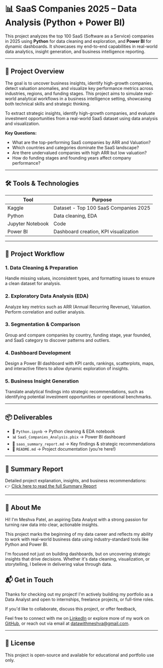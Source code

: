 # 📊 SaaS Companies 2025 – Data Analysis (Python + Power BI)

This project analyzes the top 100 SaaS (Software as a Service) companies in 2025 using **Python** for data cleaning and exploration, and **Power BI** for dynamic dashboards. It showcases my end-to-end capabilities in real-world data analytics, insight generation, and business intelligence reporting.

---

## 🚀 Project Overview

The goal is to uncover business insights, identify high-growth companies, detect valuation anomalies, and visualize key performance metrics across industries, regions, and funding stages. This project aims to simulate real-world analytical workflows in a business intelligence setting, showcasing both technical skills and strategic thinking.

To extract strategic insights, identify high-growth companies, and evaluate investment opportunities from a real-world SaaS dataset using data analysis and visualization.

**Key Questions:**
- What are the top-performing SaaS companies by ARR and Valuation?
- Which countries and categories dominate the SaaS landscape?
- Are there undervalued companies with high ARR but low valuation?
- How do funding stages and founding years affect company performance?

---

## 🛠️ Tools & Technologies

| Tool             | Purpose                                 |
|------------------|-----------------------------------------|
| Kaggle           | Dataset - Top 100 SaaS Companies 2025   |
| Python           | Data cleaning, EDA                      |
| Jupyter Notebook | Code                                    | 
| Power BI         | Dashboard creation, KPI visualization   |

---

## 📂 Project Workflow

### 1. Data Cleaning & Preparation
Handle missing values, inconsistent types, and formatting issues to ensure a clean dataset for analysis.

### 2. Exploratory Data Analysis (EDA)
Analyze key metrics such as ARR (Annual Recurring Revenue), Valuation. Perform correlation and outlier analysis.

### 3. Segmentation & Comparison
Group and compare companies by country, funding stage, year founded, and SaaS category to discover patterns and outliers.

### 4. Dashboard Development
Design a Power BI dashboard with KPI cards, rankings, scatterplots, maps, and interactive filters to allow dynamic exploration of insights.

### 5. Business Insight Generation
Translate analytical findings into strategic recommendations, such as identifying potential investment opportunities or operational benchmarks.

---

## 📦 Deliverables

- 📁 `Python.ipynb` → Python cleaning & EDA notebook
- 📊 `SaaS_Companies_Analysis.pbix` → Power BI dashboard
- 📝 `saas_summary_report.md` → Key findings & strategic recommendations
- 📄 `README.md` → Project documentation (you’re here!)

---

## 📄 Summary Report
Detailed project explanation, insights, and business recommendations:  
👉 [Click here to read the full Summary Report](./SaaS_Analysis_Summary.md)

---

## 🌟 About Me

Hi! I'm Meshva Patel, an aspiring Data Analyst with a strong passion for turning raw data into clear, actionable insights.

This project marks the beginning of my data career and reflects my ability to work with real-world business data using industry-standard tools like Python and Power BI.

I'm focused not just on building dashboards, but on uncovering strategic insights that drive decisions. Whether it's data cleaning, visualization, or storytelling, I believe in delivering value through data.

## 📬 Get in Touch

Thanks for checking out my project! I'm actively building my portfolio as a Data Analyst and open to internships, freelance projects, or full-time roles.

If you'd like to collaborate, discuss this project, or offer feedback,

Feel free to connect with me on [LinkedIn](https://linkedin.com/in/meshva-patel-8750b02b7) or explore more of my work on [GitHub](https://github.com/Meshva7), or reach out via email at datawithmeshva@gmail.com.

---

## 📌 License  
This project is open-source and available for educational and portfolio use only.

